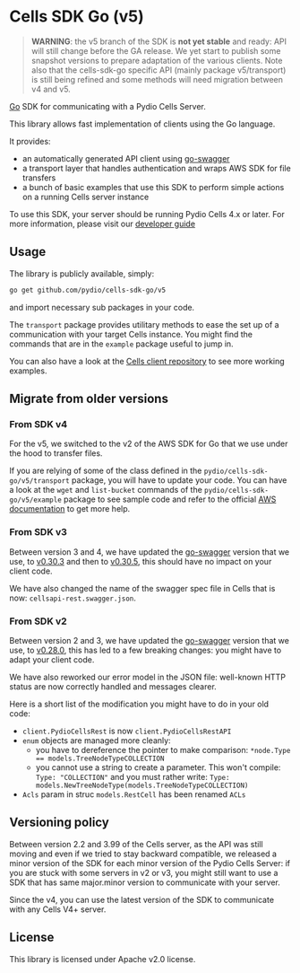 # Cells SDK Go (v5)


> **WARNING**: the v5 branch of the SDK is **not yet stable** and ready: API will still change before the GA release. We yet start to publish some snapshot versions to prepare adaptation of the various clients. 
> Note also that the cells-sdk-go specific API (mainly package v5/transport) is still being refined and some methods will need migration between v4 and v5.  

[Go](https://golang.org/) SDK for communicating with a Pydio Cells Server.

This library allows fast implementation of clients using the Go language. 

It provides:

- an automatically generated API client using [go-swagger](https://github.com/go-swagger/go-swagger)
- a transport layer that handles authentication and wraps AWS SDK for file transfers
- a bunch of basic examples that use this SDK to perform simple actions on a running Cells server instance

To use this SDK, your server should be running Pydio Cells 4.x or later.
For more information, please visit our [developer guide](https://pydio.com/en/docs/developer-guide)

## Usage

The library is publicly available, simply:

```sh
go get github.com/pydio/cells-sdk-go/v5 
```

and import necessary sub packages in your code.

The `transport` package provides utilitary methods to ease the set up of a communication with your target Cells instance. You might find the commands that are in the `example` package useful to jump in.

You can also have a look at the [Cells client repository](https://github.com/pydio/cells-client) to see more working examples.

## Migrate from older versions

### From SDK v4

For the v5, we switched to the v2 of the AWS SDK for Go that we use under the hood to transfer files.

If you are relying of some of the class defined in the `pydio/cells-sdk-go/v5/transport` package, you will have to update your code.
You can have a look at the `wget` and `list-bucket` commands of the `pydio/cells-sdk-go/v5/example` package to see sample code and refer to the official [AWS documentation](https://aws.github.io/aws-sdk-go-v2/docs/migrating/) to get more help.

### From SDK v3

Between version 3 and 4, we have updated the [go-swagger](https://github.com/go-swagger/go-swagger) version that we use, to [v0.30.3](https://github.com/go-swagger/go-swagger/releases/tag/v0.30.3) and then to [v0.30.5](https://github.com/go-swagger/go-swagger/releases/tag/v0.30.5), this should have no impact on your client code.

We have also changed the name of the swagger spec file in Cells that is now: `cellsapi-rest.swagger.json`.

### From SDK v2

Between version 2 and 3, we have updated the [go-swagger](https://github.com/go-swagger/go-swagger) version that we use, to [v0.28.0](https://github.com/go-swagger/go-swagger/releases/tag/v0.28.0), this has led to a few breaking changes: you might have to adapt your client code.

We have also reworked our error model in the JSON file: well-known HTTP status are now correctly handled and messages clearer.

Here is a short list of the modification you might have to do in your old code:

- `client.PydioCellsRest` is now `client.PydioCellsRestAPI`
- `enum` objects are managed more cleanly:
  - you have to dereference the pointer to make comparison: `*node.Type == models.TreeNodeTypeCOLLECTION`
  - you cannot use a string to create a parameter. This won't compile: `Type: "COLLECTION"` and you must rather write: `Type: models.NewTreeNodeType(models.TreeNodeTypeCOLLECTION)`
- `Acls` param in struc `models.RestCell` has been renamed `ACLs`

## Versioning policy

Between version 2.2 and 3.99 of the Cells server, as the API was still moving and even if we tried to stay backward compatible, we released a minor version of the SDK for each minor version of the Pydio Cells Server: if you are stuck with some servers in v2 or v3, you might still want to use a SDK that has same major.minor version to communicate with your server.

Since the v4, you can use the latest version of the SDK to communicate with any Cells V4+ server.

## License

This library is licensed under Apache v2.0 license.